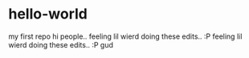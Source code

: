 # hello-world
my first repo
hi people..
feeling lil wierd doing these edits.. :P
feeling lil wierd doing these edits..
 :P
gud
